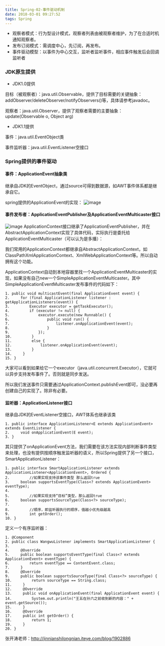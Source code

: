 ```yaml
---
title: Spring-02-事件驱动机制
date: 2018-03-01 09:27:52
tags: Spring
---
```


- 观察者模式：行为型设计模式，观察者列表由被观察者维护，为了在合适时机通知观察者。
- 发布订阅模式：需调度中心，先订阅，再发布。
- 事件驱动模型：以事件为中心交互，监听者监听事件，相应事件触发后会回调监听者


### JDK原生提供
* JDK1.0提供

目标（被观察者）：java.util.Observable，提供了目标需要的关键抽象：addObserver/deleteObserver/notifyObservers()等，具体请参考javadoc。

观察者：java.util.Observer，提供了观察者需要的主要抽象：update(Observable o, Object arg)

* JDK1.1提供

事件：java.util.EventObject类

事件监听器：java.util.EventListener空接口

### Spring提供的事件驱动
#### 事件：ApplicationEvent抽象类
继承自JDK的EventObject，通过source可得到数据源，如AWT事件体系都是继承自它。

spring提供的ApplicationEvent的实现：
![image](https://note.youdao.com/yws/api/personal/file/5F3C76927C134E26A232287C07069F6A?method=download&shareKey=064c7284cd53b7f3ae581147708a91f0)

#### 事件发布者：ApplicationEventPublisher及ApplicationEventMulticaster接口
![image](https://note.youdao.com/yws/api/personal/file/BB48444311AA474B96BEE46D24B1EF89?method=download&shareKey=9b78344f28556bc94359b71850f7d4b0)
ApplicationContext接口继承了ApplicationEventPublisher，并在AbstractApplicationContext实现了具体代码，实际执行是委托给ApplicationEventMulticaster（可以认为是多播）：

我们常用的ApplicationContext都继承自AbstractApplicationContext，如ClassPathXmlApplicationContext、XmlWebApplicationContext等。所以自动拥有这个功能。

ApplicationContext自动到本地容器里找一个ApplicationEventMulticaster的实现，如果没有自己new一个SimpleApplicationEventMulticaster。其中SimpleApplicationEventMulticaster发布事件的代码如下：
```
1. public void multicastEvent(final ApplicationEvent event) {  
2.     for (final ApplicationListener listener : getApplicationListeners(event)) {  
3.         Executor executor = getTaskExecutor();  
4.         if (executor != null) {  
5.             executor.execute(new Runnable() {  
6.                 public void run() {  
7.                     listener.onApplicationEvent(event);  
8.                 }  
9.             });  
10.         }  
11.         else {  
12.             listener.onApplicationEvent(event);  
13.         }  
14.     }  
15. }  
```
大家可以看到如果给它一个executor（java.util.concurrent.Executor），它就可以异步支持发布事件了。否则就是同步发送。
 
所以我们发送事件只需要通过ApplicationContext.publishEvent即可，没必要再创建自己的实现了。除非有必要。

#### 监听器：ApplicationListener接口
继承自JDK的EventListener空接口，AWT体系也继承该类
```
1. public interface ApplicationListener<E extends ApplicationEvent> extends EventListener {  
2.     void onApplicationEvent(E event);  
3. }
```
其只提供了onApplicationEvent方法，我们需要在该方法实现内部判断事件类型来处理，也没有提供按顺序触发监听器的语义，所以Spring提供了另一个接口，SmartApplicationListener：
```
1. public interface SmartApplicationListener extends ApplicationListener<ApplicationEvent>, Ordered {  
2.         //如果实现支持该事件类型 那么返回true  
3.     boolean supportsEventType(Class<? extends ApplicationEvent> eventType);  
4.     
5.         //如果实现支持“目标”类型，那么返回true  
6.     boolean supportsSourceType(Class<?> sourceType);  
7.          
8.         //顺序，即监听器执行的顺序，值越小优先级越高  
9.         int getOrder();  
10. }  
```
定义一个有序监听器：
```
1. @Component  
2. public class WangwuListener implements SmartApplicationListener {  
3.   
4.     @Override  
5.     public boolean supportsEventType(final Class<? extends ApplicationEvent> eventType) {  
6.         return eventType == ContentEvent.class;  
7.     }  
8.     @Override  
9.     public boolean supportsSourceType(final Class<?> sourceType) {  
10.         return sourceType == String.class;  
11.     }  
12.     @Override  
13.     public void onApplicationEvent(final ApplicationEvent event) {  
14.         System.out.println("王五在孙六之前收到新的内容：" + event.getSource());  
15.     }  
16.     @Override  
17.     public int getOrder() {  
18.         return 1;  
19.     }  
20. }  
```
张开涛老师：http://jinnianshilongnian.iteye.com/blog/1902886
